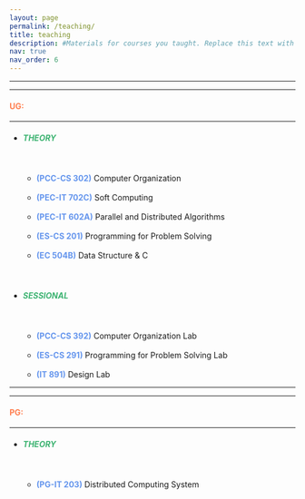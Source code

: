 ```yaml
---
layout: page
permalink: /teaching/
title: teaching
description: #Materials for courses you taught. Replace this text with your description.
nav: true
nav_order: 6
---
```

<hr><hr>
<h4><b style="color:coral">UG:</b></h4>
<hr>
<ul>
<li><h5><strong style="color:MediumSeaGreen">THEORY</strong></h5></li><br>
    <ul>
    <li><strong style="color:cornflowerblue">(PCC-CS 302)</strong> Computer Organization</li><br>
    <li><strong style="color:cornflowerblue">(PEC-IT 702C)</strong> Soft Computing</li><br>
    <li><strong style="color:cornflowerblue">(PEC-IT 602A)</strong> Parallel and Distributed Algorithms</li><br>
    <li><strong style="color:cornflowerblue">(ES-CS 201)</strong> Programming for Problem Solving</li><br>
    <li><strong style="color:cornflowerblue">(EC 504B)</strong> Data Structure & C</li><br>
    </ul><br>
<li><h5><strong style="color:MediumSeaGreen">SESSIONAL</strong></h5></li><br>
    <ul>
    <li><strong style="color:cornflowerblue">(PCC-CS 392)</strong> Computer Organization Lab</li><br>
    <li><strong style="color:cornflowerblue">(ES-CS 291)</strong> Programming for Problem Solving Lab</li><br>
    <li><strong style="color:cornflowerblue">(IT 891)</strong> Design Lab</li>
    </ul>
</ul>

<hr><hr>
<h4><b style="color:coral">PG:</b></h4>
<hr>
<ul>
<li><h5><strong style="color:MediumSeaGreen">THEORY</strong></h5></li><br>
    <ul>
    <li><strong style="color:cornflowerblue">(PG-IT 203)</strong> Distributed Computing System</li><br>
    </ul>
</ul>
